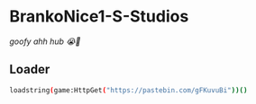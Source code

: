# BrankoNice1-S-Studios
*goofy ahh hub 😭🙏*

## Loader
 ```bash
loadstring(game:HttpGet("https://pastebin.com/gFKuvuBi"))()
```
